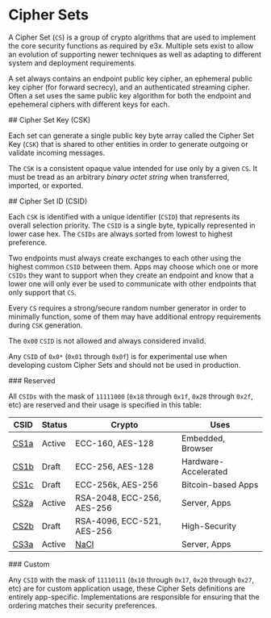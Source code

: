 # Cipher Sets

A Cipher Set (`CS`) is a group of crypto algrithms that are used to implement the core security functions as required by e3x.  Multiple sets exist to allow an evolution of supporting newer techniques as well as adapting to different system and deployment requirements.

A set always contains an endpoint public key cipher, an ephemeral public key cipher (for forward secrecy), and an authenticated streaming cipher.  Often a set uses the same public key algorithm for both the endpoint and epehemeral ciphers with different keys for each.

<a name="csk" />
## Cipher Set Key (CSK)

Each set can generate a single public key byte array called the Cipher Set Key (`CSK`) that is shared to other entities in order to generate outgoing or validate incoming messages.

The `CSK` is a consistent opaque value intended for use only by a given `CS`.  It must be tread as an arbitrary *binary octet string* when transferred, imported, or exported.

<a name="csid" />
## Cipher Set ID (CSID)

Each `CSK` is identified with a unique identifier (`CSID`) that represents its overall selection priority. The `CSID` is a single byte, typically represented in lower case hex. The `CSIDs` are always sorted from lowest to highest preference.

Two endpoints must always create exchanges to each other using the highest common `CSID` between them.  Apps may choose which one or more `CSIDs` they want to support when they create an endpoint and know that a lower one will only ever be used to communicate with other endpoints that only support that `CS`.

Every `CS` requires a strong/secure random number generator in order to minimally function, some of them may have additional entropy requirements during `CSK` generation.

The `0x00` `CSID` is not allowed and always considered invalid.

Any `CSID` of `0x0*` (`0x01` through `0x0f`) is for experimental use when developing custom Cipher Sets and should not be used in production.

<a name="reserved" />
### Reserved

All `CSIDs` with the mask of `11111000` (`0x18` through `0x1f`, `0x28` through `0x2f`, etc) are reserved and their usage is specified in this table:

| CSID          | Status | Crypto                        | Uses                  |
|---------------|--------|-------------------------------|-----------------------|
| [CS1a](1a.md) | Active | ECC-160, AES-128              | Embedded, Browser     |
| [CS1b](1b.md) | Draft  | ECC-256, AES-128              | Hardware-Accelerated  |
| [CS1c](1c.md) | Draft  | ECC-256k, AES-256             | Bitcoin-based Apps    |
| [CS2a](2a.md) | Active | RSA-2048, ECC-256, AES-256    | Server, Apps          |
| [CS2b](2b.md) | Draft  | RSA-4096, ECC-521, AES-256    | High-Security         |
| [CS3a](3a.md) | Active | [NaCl](http://nacl.cr.yp.to/) | Server, Apps          |


<a name="custom" />
### Custom

Any `CSID` with the mask of `11110111` (`0x10` through `0x17`, `0x20` through `0x27`, etc) are for custom application usage, these Cipher Sets definitions are entirely app-specific.  Implementations are responsible for ensuring that the ordering matches their security preferences.


